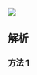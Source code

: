 ![](https://output66.oss-cn-beijing.aliyuncs.com/img/20220224160606.png)

## 解析

### 方法 1

```js

```
